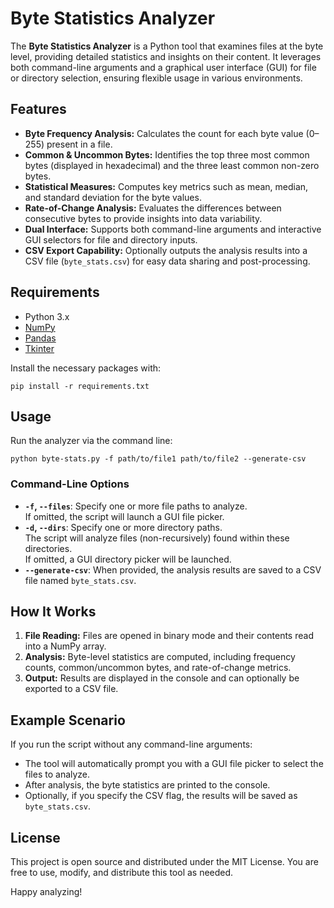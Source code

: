 # Byte Statistics Analyzer

The **Byte Statistics Analyzer** is a Python tool that examines files at the byte level, providing detailed statistics and insights on their content. It leverages both command-line arguments and a graphical user interface (GUI) for file or directory selection, ensuring flexible usage in various environments.

## Features

- **Byte Frequency Analysis:** Calculates the count for each byte value (0–255) present in a file.
- **Common & Uncommon Bytes:** Identifies the top three most common bytes (displayed in hexadecimal) and the three least common non-zero bytes.
- **Statistical Measures:** Computes key metrics such as mean, median, and standard deviation for the byte values.
- **Rate-of-Change Analysis:** Evaluates the differences between consecutive bytes to provide insights into data variability.
- **Dual Interface:** Supports both command-line arguments and interactive GUI selectors for file and directory inputs.
- **CSV Export Capability:** Optionally outputs the analysis results into a CSV file (`byte_stats.csv`) for easy data sharing and post-processing.

## Requirements

- Python 3.x
- [NumPy](https://numpy.org)
- [Pandas](https://pandas.pydata.org)
- [Tkinter](https://docs.python.org/3/library/tkinter.html)

Install the necessary packages with:

```
pip install -r requirements.txt
```

## Usage

Run the analyzer via the command line:

```
python byte-stats.py -f path/to/file1 path/to/file2 --generate-csv
```

### Command-Line Options

- **`-f`, `--files`**: Specify one or more file paths to analyze.  
  If omitted, the script will launch a GUI file picker.
- **`-d`, `--dirs`**: Specify one or more directory paths.  
  The script will analyze files (non-recursively) found within these directories.  
  If omitted, a GUI directory picker will be launched.
- **`--generate-csv`**: When provided, the analysis results are saved to a CSV file named `byte_stats.csv`.

## How It Works

1. **File Reading:** Files are opened in binary mode and their contents read into a NumPy array.
2. **Analysis:** Byte-level statistics are computed, including frequency counts, common/uncommon bytes, and rate-of-change metrics.
3. **Output:** Results are displayed in the console and can optionally be exported to a CSV file.

## Example Scenario

If you run the script without any command-line arguments:
- The tool will automatically prompt you with a GUI file picker to select the files to analyze.
- After analysis, the byte statistics are printed to the console.
- Optionally, if you specify the CSV flag, the results will be saved as `byte_stats.csv`.

## License

This project is open source and distributed under the MIT License. You are free to use, modify, and distribute this tool as needed.

Happy analyzing!
